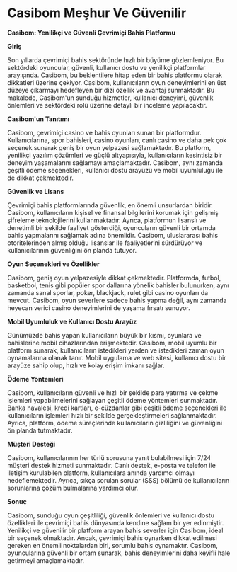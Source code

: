 # Casibom Meşhur Ve Güvenilir
**Casibom: Yenilikçi ve Güvenli Çevrimiçi Bahis Platformu**

**Giriş**

Son yıllarda çevrimiçi bahis sektöründe hızlı bir büyüme gözlemleniyor. Bu sektördeki oyuncular, güvenli, kullanıcı dostu ve yenilikçi platformlar arayışında. Casibom, bu beklentilere hitap eden bir bahis platformu olarak dikkatleri üzerine çekiyor. Casibom, kullanıcıların oyun deneyimlerini en üst düzeye çıkarmayı hedefleyen bir dizi özellik ve avantaj sunmaktadır. Bu makalede, Casibom'un sunduğu hizmetler, kullanıcı deneyimi, güvenlik önlemleri ve sektördeki rolü üzerine detaylı bir inceleme yapılacaktır.

**Casibom'un Tanıtımı**

Casibom, çevrimiçi casino ve bahis oyunları sunan bir platformdur. Kullanıcılarına, spor bahisleri, casino oyunları, canlı casino ve daha pek çok seçenek sunarak geniş bir oyun yelpazesi sağlamaktadır. Bu platform, yenilikçi yazılım çözümleri ve güçlü altyapısıyla, kullanıcıların kesintisiz bir deneyim yaşamalarını sağlamayı amaçlamaktadır. Casibom, aynı zamanda çeşitli ödeme seçenekleri, kullanıcı dostu arayüzü ve mobil uyumluluğu ile de dikkat çekmektedir.

**Güvenlik ve Lisans**

Çevrimiçi bahis platformlarında güvenlik, en önemli unsurlardan biridir. Casibom, kullanıcıların kişisel ve finansal bilgilerini korumak için gelişmiş şifreleme teknolojilerini kullanmaktadır. Ayrıca, platformun lisanslı ve denetimli bir şekilde faaliyet gösterdiği, oyuncuların güvenli bir ortamda bahis yapmalarını sağlamak adına önemlidir. Casibom, uluslararası bahis otoritelerinden almış olduğu lisanslar ile faaliyetlerini sürdürüyor ve kullanıcılarının güvenliğini ön planda tutuyor.

**Oyun Seçenekleri ve Özellikler**

Casibom, geniş oyun yelpazesiyle dikkat çekmektedir. Platformda, futbol, basketbol, tenis gibi popüler spor dallarına yönelik bahisler bulunurken, aynı zamanda sanal sporlar, poker, blackjack, rulet gibi casino oyunları da mevcut. Casibom, oyun severlere sadece bahis yapma değil, aynı zamanda heyecan verici casino deneyimlerini de yaşama fırsatı sunuyor.

**Mobil Uyumluluk ve Kullanıcı Dostu Arayüz**

Günümüzde bahis yapan kullanıcıların büyük bir kısmı, oyunlara ve bahislerine mobil cihazlarından erişmektedir. Casibom, mobil uyumlu bir platform sunarak, kullanıcıların istedikleri yerden ve istedikleri zaman oyun oynamalarına olanak tanır. Mobil uygulama ve web sitesi, kullanıcı dostu bir arayüze sahip olup, hızlı ve kolay erişim imkanı sağlar.

**Ödeme Yöntemleri**

Casibom, kullanıcıların güvenli ve hızlı bir şekilde para yatırma ve çekme işlemleri yapabilmelerini sağlayan çeşitli ödeme yöntemleri sunmaktadır. Banka havalesi, kredi kartları, e-cüzdanlar gibi çeşitli ödeme seçenekleri ile kullanıcıların işlemleri hızlı bir şekilde gerçekleştirmeleri sağlanmaktadır. Ayrıca, platform, ödeme süreçlerinde kullanıcıların gizliliğini ve güvenliğini ön planda tutmaktadır.

**Müşteri Desteği**

Casibom, kullanıcılarının her türlü sorusuna yanıt bulabilmesi için 7/24 müşteri destek hizmeti sunmaktadır. Canlı destek, e-posta ve telefon ile iletişim kurulabilen platform, kullanıcılara anında yardımcı olmayı hedeflemektedir. Ayrıca, sıkça sorulan sorular (SSS) bölümü de kullanıcıların sorunlarına çözüm bulmalarına yardımcı olur.

**Sonuç**

Casibom, sunduğu oyun çeşitliliği, güvenlik önlemleri ve kullanıcı dostu özellikleri ile çevrimiçi bahis dünyasında kendine sağlam bir yer edinmiştir. Yenilikçi ve güvenilir bir platform arayan bahis severler için Casibom, ideal bir seçenek olmaktadır. Ancak, çevrimiçi bahis oynarken dikkat edilmesi gereken en önemli noktalardan biri, sorumlu bahis oynamaktır. Casibom, oyuncularına güvenli bir ortam sunarak, bahis deneyimlerini daha keyifli hale getirmeyi amaçlamaktadır.
